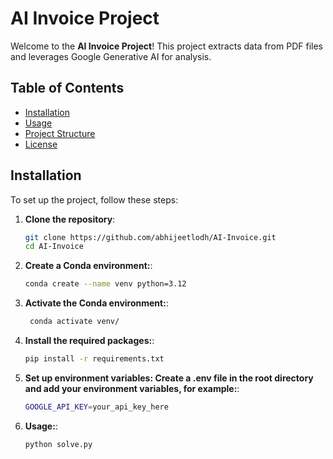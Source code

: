 # AI Invoice Project

Welcome to the **AI Invoice Project**! This project extracts data from PDF files and leverages Google Generative AI for analysis.

## Table of Contents

- [Installation](#installation)
- [Usage](#usage)
- [Project Structure](#project-structure)
- [License](#license)

## Installation

To set up the project, follow these steps:

1. **Clone the repository**:
   ```bash
   git clone https://github.com/abhijeetlodh/AI-Invoice.git
   cd AI-Invoice

2. **Create a Conda environment:**:
    ```bash
    conda create --name venv python=3.12

3. **Activate the Conda environment:**:
    ```bash
     conda activate venv/
4. **Install the required packages:**:
    ```bash
    pip install -r requirements.txt
5. **Set up environment variables: Create a .env file in the root directory and add your environment variables, for example:**:
    ```bash
    GOOGLE_API_KEY=your_api_key_here
6. **Usage:**:
    ```bash
    python solve.py
